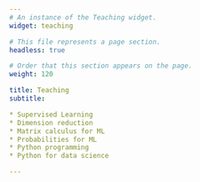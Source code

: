 ```yaml
---
# An instance of the Teaching widget.
widget: teaching

# This file represents a page section.
headless: true

# Order that this section appears on the page.
weight: 120

title: Teaching
subtitle:

* Supervised Learning
* Dimension reduction
* Matrix calculus for ML
* Probabilities for ML
* Python programming
* Python for data science

---
```


